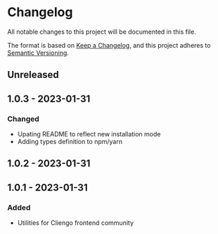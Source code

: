 # Changelog

All notable changes to this project will be documented in this file.

The format is based on [Keep a Changelog](https://keepachangelog.com/en/1.0.0/),
and this project adheres to [Semantic Versioning](https://semver.org/spec/v2.0.0.html).

## Unreleased

## 1.0.3 - 2023-01-31
### Changed
- Upating README to reflect new installation mode
- Adding types definition to npm/yarn

## 1.0.2 - 2023-01-31

## 1.0.1 - 2023-01-31
### Added
- Utilities for Cliengo frontend community
